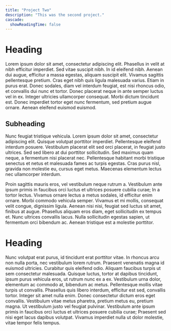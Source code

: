 ```yaml
---
title: "Project Two"
description: "This was the second project."
cascade:
  showReadingTime: false
---
```


# Heading

Lorem ipsum dolor sit amet, consectetur adipiscing elit. Phasellus in velit at nibh efficitur imperdiet. Sed vitae 
suscipit nibh. In id eleifend nibh. Aenean dui augue, efficitur a massa egestas, aliquam suscipit elit. Vivamus 
sagittis pellentesque pretium. Cras eget nibh quis ligula malesuada varius. Etiam in purus erat. Donec sodales, 
diam vel interdum feugiat, est nisi rhoncus odio, et convallis dui nunc et tortor. Donec placerat neque in ante 
semper luctus vel in ex. Integer ultricies ullamcorper consequat. Morbi dictum tincidunt est. Donec imperdiet 
tortor eget nunc fermentum, sed pretium augue ornare. Aenean eleifend euismod euismod. 

## Subheading

Nunc feugiat tristique vehicula. Lorem ipsum dolor sit amet, consectetur adipiscing elit. Quisque volutpat 
porttitor imperdiet. Pellentesque eleifend interdum posuere. Vestibulum placerat elit sed orci placerat, in 
feugiat justo ultrices. Sed sed libero at dui porttitor sollicitudin. Sed maximus quam neque, a fermentum nisi 
placerat nec. Pellentesque habitant morbi tristique senectus et netus et malesuada fames ac turpis egestas. Cras 
purus nisl, gravida non molestie eu, cursus eget metus. Maecenas elementum lectus nec ullamcorper interdum. 

Proin sagittis mauris eros, vel vestibulum neque rutrum a. Vestibulum ante ipsum primis in faucibus orci luctus et 
ultrices posuere cubilia curae; In a tortor lectus. Vivamus ornare lectus a metus sodales, id efficitur enim 
ornare. Morbi commodo vehicula semper. Vivamus et mi mollis, consequat velit congue, dignissim ligula. Aenean nisi 
nisi, feugiat sed luctus sit amet, finibus at augue. Phasellus aliquam eros diam, eget sollicitudin ex tempus et. 
Nunc ultrices convallis lacus. Nulla sollicitudin egestas sapien, ut fermentum orci bibendum ac. Aenean tristique 
est a molestie porttitor. 

# Heading

Nunc volutpat erat purus, id tincidunt erat porttitor vitae. In rhoncus arcu non nulla porta, nec vestibulum lorem 
rutrum. Praesent venenatis magna id euismod ultricies. Curabitur quis eleifend odio. Aliquam faucibus turpis ut 
sem consectetur malesuada. Quisque luctus, tortor at dapibus tincidunt, ipsum purus vehicula eros, ut rutrum nunc 
ex a ex. Vestibulum urna dolor, elementum ac commodo at, bibendum ac metus. Pellentesque mollis vitae turpis ut 
convallis. Phasellus quis libero interdum, efficitur est sed, convallis tortor. Integer sit amet nulla enim. Donec 
consectetur dictum eros eget convallis. Vestibulum vitae metus pharetra, pretium metus eu, pretium magna. Ut 
vestibulum justo vel feugiat pulvinar. Vestibulum ante ipsum primis in faucibus orci luctus et ultrices posuere 
cubilia curae; Praesent sed nisi eget lacus dapibus volutpat. Vivamus imperdiet nulla ut dolor molestie, vitae 
tempor felis tempus.


